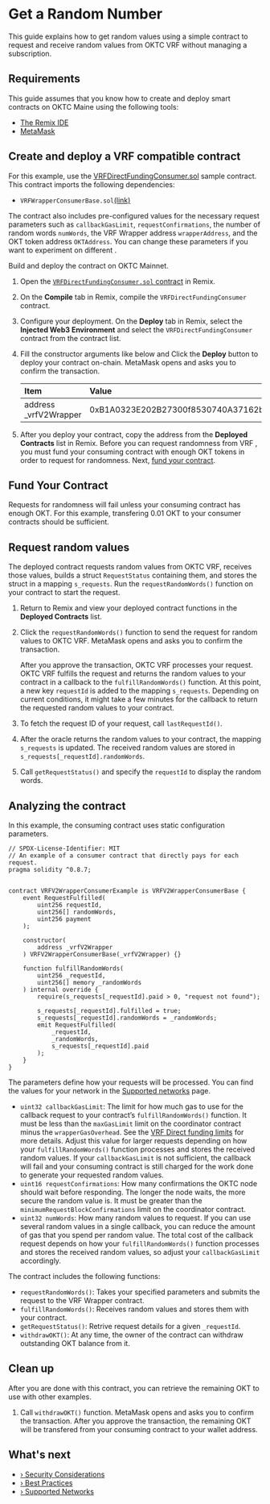 # Get a Random Number

This guide explains how to get random values using a simple contract to request and receive random values from OKTC VRF  without managing a subscription. 

## Requirements

This guide assumes that you know how to create and deploy smart contracts on OKTC Maine  using the following tools:

- [The Remix IDE](https://remix.ethereum.org/)
- [MetaMask](https://metamask.io/)

## Create and deploy a VRF  compatible contract

For this example, use the [VRFDirectFundingConsumer.sol](https://github.com/okx/OKTC-VRF/blob/main/contracts/VRFWrapperConsumerExample.sol) sample contract. This contract imports the following dependencies:

- `VRFWrapperConsumerBase.sol`[(link)](https://github.com/okx/OKTC-VRF/blob/main/contracts/interfaces/VRFV2WrapperConsumerBase.sol)

The contract also includes pre-configured values for the necessary request parameters such as `callbackGasLimit`, `requestConfirmations`, the number of random words `numWords`, the VRF  Wrapper address `wrapperAddress`, and the OKT token address `OKTAddress`. You can change these parameters if you want to experiment on different .

Build and deploy the contract on OKTC Mainnet.

1. Open the [`VRFDirectFundingConsumer.sol` contract](https://github.com/okx/OKTC-VRF/blob/addSomeFeatureBeforeOnline/contracts/flat/VRFWrapperConsumerExampleFlat.sol) in Remix.

2. On the **Compile** tab in Remix, compile the `VRFDirectFundingConsumer` contract.

3. Configure your deployment. On the **Deploy** tab in Remix, select the **Injected Web3 Environment** and select the `VRFDirectFundingConsumer` contract from the contract list.

4. Fill the constructor arguments like below and Click the **Deploy** button to deploy your contract on-chain. MetaMask opens and asks you to confirm the transaction.

   | Item                  | Value                                      |
   | :-------------------- | :----------------------------------------- |
   | address _vrfV2Wrapper | 0xB1A0323E202B27300f8530740A37162b2d7e62cB |
   
5. After you deploy your contract, copy the address from the **Deployed Contracts** list in Remix. Before you can request randomness from VRF , you must fund your consuming contract with enough OKT tokens in order to request for randomness. Next, [fund your contract](#fund-your-contract).

## Fund Your Contract

Requests for randomness will fail unless your consuming contract has enough OKT. For this example, transfering 0.01 OKT to your consumer contracts should be sufficient.

## Request random values

The deployed contract requests random values from OKTC VRF, receives those values, builds a struct `RequestStatus` containing them, and stores the struct in a mapping `s_requests`. Run the `requestRandomWords()` function on your contract to start the request.

1. Return to Remix and view your deployed contract functions in the **Deployed Contracts** list.

2. Click the `requestRandomWords()` function to send the request for random values to OKTC VRF. MetaMask opens and asks you to confirm the transaction.

   After you approve the transaction, OKTC VRF processes your request. OKTC VRF fulfills the request and returns the random values to your contract in a callback to the `fulfillRandomWords()` function. At this point, a new key `requestId` is added to the mapping `s_requests`. Depending on current  conditions, it might take a few minutes for the callback to return the requested random values to your contract.

3. To fetch the request ID of your request, call `lastRequestId()`.

4. After the oracle returns the random values to your contract, the mapping `s_requests` is updated. The received random values are stored in `s_requests[_requestId].randomWords`.

5. Call `getRequestStatus()` and specify the `requestId` to display the random words.

## Analyzing the contract

In this example, the consuming contract uses static configuration parameters.

```solidity
// SPDX-License-Identifier: MIT
// An example of a consumer contract that directly pays for each request.
pragma solidity ^0.8.7;


contract VRFV2WrapperConsumerExample is VRFV2WrapperConsumerBase {
    event RequestFulfilled(
        uint256 requestId,
        uint256[] randomWords,
        uint256 payment
    );

    constructor(
        address _vrfV2Wrapper
    ) VRFV2WrapperConsumerBase(_vrfV2Wrapper) {}

    function fulfillRandomWords(
        uint256 _requestId,
        uint256[] memory _randomWords
    ) internal override {
        require(s_requests[_requestId].paid > 0, "request not found");

        s_requests[_requestId].fulfilled = true;
        s_requests[_requestId].randomWords = _randomWords;
        emit RequestFulfilled(
            _requestId,
            _randomWords,
            s_requests[_requestId].paid
        );
    }
}

```

The parameters define how your requests will be processed. You can find the values for your network in the [Supported networks](./Supproted-Networks/Supproted-Networks.md) page.

- `uint32 callbackGasLimit`: The limit for how much gas to use for the callback request to your contract’s `fulfillRandomWords()` function. It must be less than the `maxGasLimit` limit on the coordinator contract minus the `wrapperGasOverhead`. See the [VRF  Direct funding limits](./Direct-Funding-Method/Direct-Funding-Method.md#limits) for more details. Adjust this value for larger requests depending on how your `fulfillRandomWords()` function processes and stores the received random values. If your `callbackGasLimit` is not sufficient, the callback will fail and your consuming contract is still charged for the work done to generate your requested random values.
- `uint16 requestConfirmations`: How many confirmations the OKTC node should wait before responding. The longer the node waits, the more secure the random value is. It must be greater than the `minimumRequestBlockConfirmations` limit on the coordinator contract.
- `uint32 numWords`: How many random values to request. If you can use several random values in a single callback, you can reduce the amount of gas that you spend per random value. The total cost of the callback request depends on how your `fulfillRandomWords()` function processes and stores the received random values, so adjust your `callbackGasLimit` accordingly.

The contract includes the following functions:

- `requestRandomWords()`: Takes your specified parameters and submits the request to the VRF  Wrapper contract.
- `fulfillRandomWords()`: Receives random values and stores them with your contract.
- `getRequestStatus()`: Retrive request details for a given `_requestId`.
- `withdrawOKT()`: At any time, the owner of the contract can withdraw outstanding OKT balance from it.

## Clean up

After you are done with this contract, you can retrieve the remaining  OKT to use with other examples.

1. Call `withdrawOKT()` function. MetaMask opens and asks you to confirm the transaction. After you approve the transaction, the remaining OKT will be transfered from your consuming contract to your wallet address.

## What's next

- [› Security Considerations](../../Security-Considerations/Security-Considerations.md)
- [› Best Practices](../../Best-Practices/Best-Practices.md)
- [› Supported Networks](../Supproted-Networks/Supproted-Networks.md)

